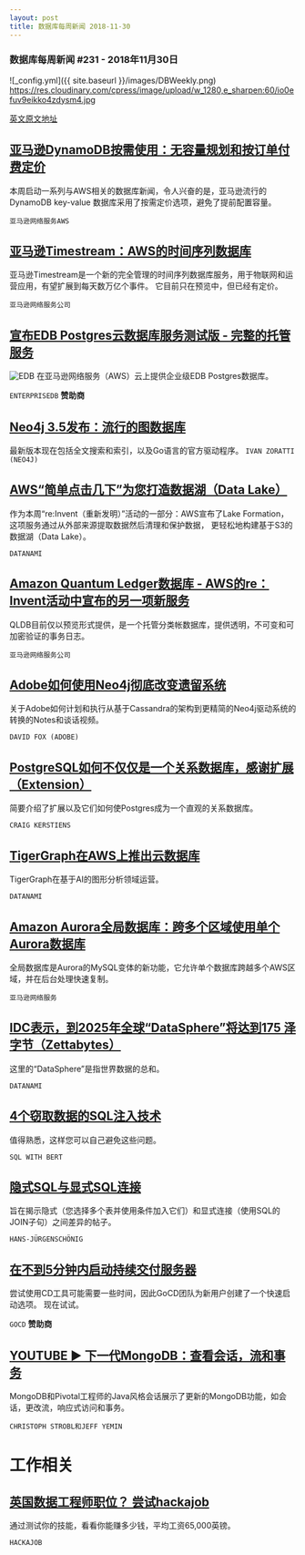 ```yaml
---
layout: post
title: 数据库每周新闻 2018-11-30
---
```


### 数据库每周新闻 #231 - 2018年11月30日
![_config.yml]({{ site.baseurl }}/images/DBWeekly.png)
https://res.cloudinary.com/cpress/image/upload/w_1280,e_sharpen:60/io0efuv9eikko4zdysm4.jpg

[英文原文地址](https://dbweekly.com/issues/231)

## [亚马逊DynamoDB按需使用：无容量规划和按订单付费定价](https://aws.amazon.com/blogs/aws/amazon-dynamodb-on-demand-no-capacity-planning-and-pay-per-request-pricing/)
本周启动一系列与AWS相关的数据库新闻，令人兴奋的是，亚马逊流行的DynamoDB key-value 数据库采用了按需定价选项，避免了提前配置容量。

`亚马逊网络服务AWS`

## [亚马逊Timestream：AWS的时间序列数据库](https://aws.amazon.com/timestream/)
亚马逊Timestream是一个新的完全管理的时间序列数据库服务，用于物联网和运营应用，有望扩展到每天数万亿个事件。 它目前只在预览中，但已经有定价。

`亚马逊网络服务公司`

## [宣布EDB Postgres云数据库服务测试版 - 完整的托管服务](https://www.enterprisedb.com/edb-postgres-cds)
![EDB](https://copm.s3.amazonaws.com/41b3cf74.png)
在亚马逊网络服务（AWS）云上提供企业级EDB Postgres数据库。

`ENTERPRISEDB` **赞助商**

## [Neo4j 3.5发布：流行的图数据库](https://neo4j.com/blog/neo4j-graph-database-3-5-ga-release/)
最新版本现在包括全文搜索和索引，以及Go语言的官方驱动程序。
`IVAN ZORATTI (NEO4J)`

## [AWS“简单点击几下”为您打造数据湖（Data Lake）](https://www.datanami.com/2018/11/29/aws-to-build-you-a-data-lake-in-a-few-clicks/)

作为本周“re:Invent（重新发明）”活动的一部分：AWS宣布了Lake Formation，这项服务通过从外部来源提取数据然后清理和保护数据，
更轻松地构建基于S3的数据湖（Data Lake）。

`DATANAMI`

## [Amazon Quantum Ledger数据库 -  AWS的re：Invent活动中宣布的另一项新服务](https://aws.amazon.com/qldb/)

QLDB目前仅以预览形式提供，是一个托管分类帐数据库，提供透明，不可变和可加密验证的事务日志。

`亚马逊网络服务公司`

## [Adobe如何使用Neo4j彻底改变遗留系统](https://neo4j.com/graphconnect-2018/session/overhauling-legacy-systems-adobe)

关于Adobe如何计划和执行从基于Cassandra的架构到更精简的Neo4j驱动系统的转换的Notes和谈话视频。

`DAVID FOX (ADOBE)`

## [PostgreSQL如何不仅仅是一个关系数据库，感谢扩展（Extension）](https://www.citusdata.com/blog/2018/11/27/postgres-more-than-a-relational-database/)
 简要介绍了扩展以及它们如何使Postgres成为一个直观的关系数据库。
 
`CRAIG KERSTIENS`

## [TigerGraph在AWS上推出云数据库](https://www.datanami.com/2018/11/27/tigergraph-launches-cloud-database-on-aws/)
TigerGraph在基于AI的图形分析领域运营。

`DATANAMI`

## [Amazon Aurora全局数据库：跨多个区域使用单个Aurora数据库](https://aws.amazon.com/about-aws/whats-new/2018/11/announcing-amazon-aurora-global-database/)

全局数据库是Aurora的MySQL变体的新功能，它允许单个数据库跨越多个AWS区域，并在后台处理快速复制。

`亚马逊网络服务`

## [IDC表示，到2025年全球“DataSphere”将达到175 泽字节（Zettabytes）](https://www.datanami.com/2018/11/27/global-datasphere-to-hit-175-zettabytes-by-2025-idc-says/)

这里的“DataSphere”是指世界数据的总和。

`DATANAMI`

## [4个窃取数据的SQL注入技术](https://bertwagner.com/2018/11/20/4-sql-injection-techniques-for-stealing-data/)

值得熟悉，这样您可以自己避免这些问题。
 
`SQL WITH BERT`

## [隐式SQL与显式SQL连接](https://www.cybertec-postgresql.com/en/postgressql-implicit-vs-explicit-joins/)

旨在揭示隐式（您选择多个表并使用条件加入它们）和显式连接（使用SQL的JOIN子句）之间差异的帖子。

`HANS-JÜRGENSCHÖNIG`

## [在不到5分钟内启动持续交付服务器](https://www.gocd.org/test-drive-gocd/?utm_campaign=test_drive&utm_medium=newsletter_ad&utm_source=cooperpress_db&utm_content=test_drive&utm_term=)

尝试使用CD工具可能需要一些时间，因此GoCD团队为新用户创建了一个快速启动选项。 现在试试。

`GOCD` **赞助商**

## [YOUTUBE ▶ 下一代MongoDB：查看会话，流和事务](https://www.youtube.com/watch?v=s_MEIXDo0-Q)

MongoDB和Pivotal工程师的Java风格会话展示了更新的MongoDB功能，如会话，更改流，响应式访问和事务。

`CHRISTOPH STROBL和JEFF YEMIN`

# 工作相关
## [英国数据工程师职位？ 尝试hackajob](https://hackajob.co/p/discover?utm_source=cooperpress&utm_medium=paid&utm_campaign=db_nov_w4&utm_term=data)

通过测试你的技能，看看你能赚多少钱，平均工资65,000英镑。

`HACKAJOB `

